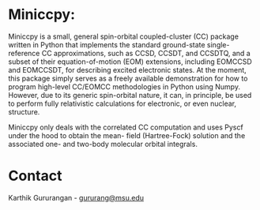 # Miniccpy:

Miniccpy is a small, general spin-orbital coupled-cluster (CC) package written in Python that implements
the standard ground-state single-reference CC approximations, such as CCSD, CCSDT, and CCSDTQ,
and a subset of their equation-of-motion (EOM) extensions, including EOMCCSD and EOMCCSDT, for describing
excited electronic states. At the moment, this package simply serves as a freely available demonstration
for how to program high-level CC/EOMCC methodologies in Python using Numpy. However, due to its generic
spin-orbital nature, it can, in principle, be used to perform fully relativistic calculations for 
electronic, or even nuclear, structure.

Miniccpy only deals with the correlated CC computation and uses Pyscf under the hood to obtain the mean-
field (Hartree-Fock) solution and the associated one- and two-body molecular orbital integrals.

# Contact
Karthik Gururangan - gururang@msu.edu
